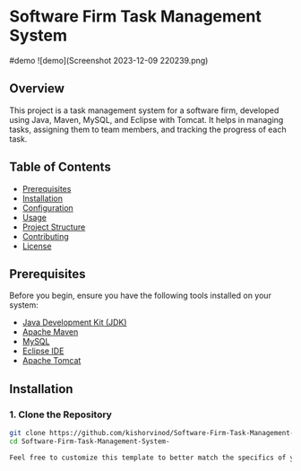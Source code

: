 # Software Firm Task Management System
#demo
![demo](Screenshot 2023-12-09 220239.png)
## Overview
This project is a task management system for a software firm, developed using Java, Maven, MySQL, and Eclipse with Tomcat. It helps in managing tasks, assigning them to team members, and tracking the progress of each task.

## Table of Contents
- [Prerequisites](#prerequisites)
- [Installation](#installation)
- [Configuration](#configuration)
- [Usage](#usage)
- [Project Structure](#project-structure)
- [Contributing](#contributing)
- [License](#license)

## Prerequisites
Before you begin, ensure you have the following tools installed on your system:
- [Java Development Kit (JDK)](https://www.oracle.com/java/technologies/javase-downloads.html)
- [Apache Maven](https://maven.apache.org/install.html)
- [MySQL](https://dev.mysql.com/downloads/mysql/)
- [Eclipse IDE](https://www.eclipse.org/downloads/)
- [Apache Tomcat](http://tomcat.apache.org/download-90.cgi)

## Installation

### 1. Clone the Repository
```sh
git clone https://github.com/kishorvinod/Software-Firm-Task-Management-System-.git
cd Software-Firm-Task-Management-System-

Feel free to customize this template to better match the specifics of your project. This README provides a clear overview of the project, instructions for setting up the development environment, and guidance on how to contribute.
